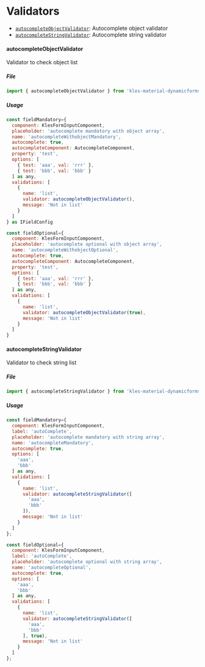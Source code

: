 # Validators
- [`autocompleteObjectValidator`](#autocompleteobjectvalidator): Autocomplete object validator
- [`autocompleteStringValidator`](#autocompletestringvalidator): Autocomplete string validator

#### autocompleteObjectValidator

Validator to check object list

##### File

```typescript
import { autocompleteObjectValidator } from 'kles-material-dynamicforms';
```

##### Usage

```javascript
const fieldMandatory={
  component: KlesFormInputComponent,
  placeholder: 'autocomplete mandatory with object array',
  name: 'autocompleteWithobjectMandatory',
  autocomplete: true,
  autocompleteComponent: AutocompleteComponent,
  property: 'test',
  options: [
    { test: 'aaa', val: 'rrr' },
    { test: 'bbb', val: 'bbb' }
  ] as any,
  validations: [
    {
      name: 'list',
      validator: autocompleteObjectValidator(),
      message: 'Not in list'
    }
  ]
} as IFieldConfig

const fieldOptional={
  component: KlesFormInputComponent,
  placeholder: 'autocomplete optional with object array',
  name: 'autocompleteWithobjectOptional',
  autocomplete: true,
  autocompleteComponent: AutocompleteComponent,
  property: 'test',
  options: [
    { test: 'aaa', val: 'rrr' },
    { test: 'bbb', val: 'bbb' }
  ] as any,
  validations: [
    {
      name: 'list',
      validator: autocompleteObjectValidator(true),
      message: 'Not in list'
    }
  ]
}
```

#### autocompleteStringValidator

Validator to check string list

##### File

```typescript
import { autocompleteStringValidator } from 'kles-material-dynamicforms';
```

##### Usage

```javascript
const fieldMandatory={
  component: KlesFormInputComponent,
  label: 'autoComplete',
  placeholder: 'autocomplete mandatory with string array',
  name: 'autocompleteMandatory',
  autocomplete: true,
  options: [
    'aaa',
    'bbb'
  ] as any,
  validations: [
    {
      name: 'list',
      validator: autocompleteStringValidator([
        'aaa',
        'bbb'
      ]),
      message: 'Not in list'
    }
  ]
};

const fieldOptional={
  component: KlesFormInputComponent,
  label: 'autoComplete',
  placeholder: 'autocomplete optional with string array',
  name: 'autocompleteOptional',
  autocomplete: true,
  options: [
    'aaa',
    'bbb'
  ] as any,
  validations: [
    {
      name: 'list',
      validator: autocompleteStringValidator([
        'aaa',
        'bbb'
      ], true),
      message: 'Not in list'
    }
  ]
};

```
